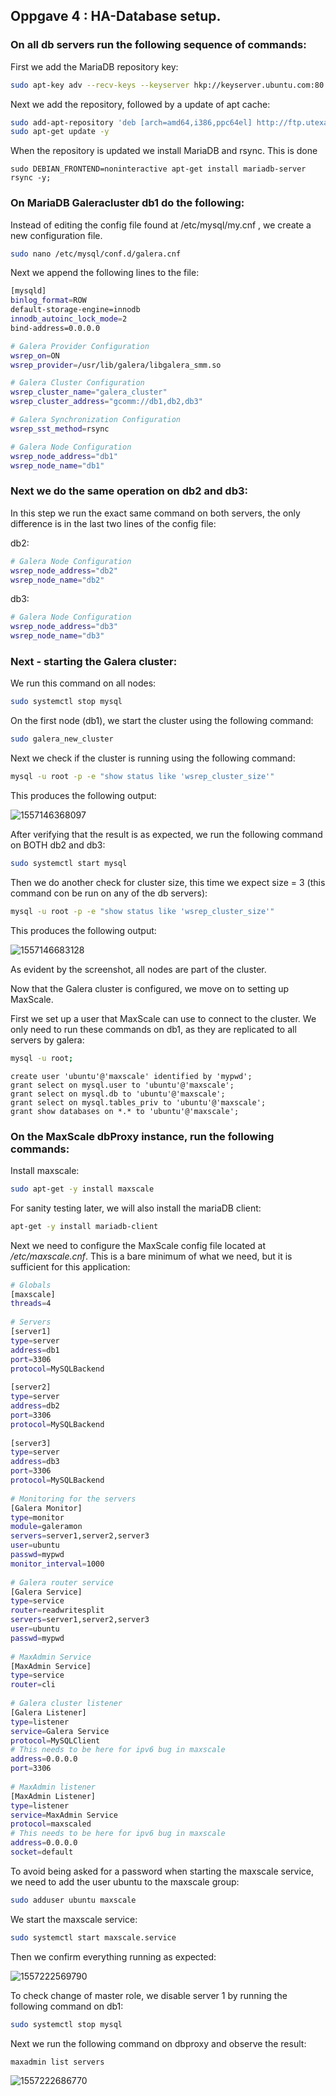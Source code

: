 ## Oppgave 4 : HA-Database setup.

### On all db servers run the following sequence of commands:

First we add the MariaDB repository key:

```bash
sudo apt-key adv --recv-keys --keyserver hkp://keyserver.ubuntu.com:80 0xF1656F24C74CD1D8
```

Next we add the repository, followed by a update of apt cache:

```bash
sudo add-apt-repository 'deb [arch=amd64,i386,ppc64el] http://ftp.utexas.edu/mariadb/repo/10.1/ubuntu xenial main'
sudo apt-get update -y
```

When the repository is updated we install MariaDB and rsync. This is done 

```
sudo DEBIAN_FRONTEND=noninteractive apt-get install mariadb-server rsync -y;
```



### On MariaDB Galeracluster db1 do the following:

Instead of editing the config file found at /etc/mysql/my.cnf , we create a new configuration file. 

```bash
sudo nano /etc/mysql/conf.d/galera.cnf
```

Next we append the following lines to the file:

```bash
[mysqld]
binlog_format=ROW
default-storage-engine=innodb
innodb_autoinc_lock_mode=2
bind-address=0.0.0.0

# Galera Provider Configuration
wsrep_on=ON
wsrep_provider=/usr/lib/galera/libgalera_smm.so

# Galera Cluster Configuration
wsrep_cluster_name="galera_cluster"
wsrep_cluster_address="gcomm://db1,db2,db3"

# Galera Synchronization Configuration
wsrep_sst_method=rsync

# Galera Node Configuration
wsrep_node_address="db1"
wsrep_node_name="db1"
```

### Next we do the same operation on db2 and db3:

In this step we run the exact same command on both servers, the only difference is in the last two lines of the config file:

db2:

````bash
# Galera Node Configuration
wsrep_node_address="db2"
wsrep_node_name="db2"
````

db3:

```bash
# Galera Node Configuration
wsrep_node_address="db3"
wsrep_node_name="db3"
```

### Next - starting the Galera cluster:

We run this command on all nodes:

```bash
sudo systemctl stop mysql
```

On the first node (db1), we start the cluster using the following command:

```bash
sudo galera_new_cluster
```

Next we check if the cluster is running using the following command:

```bash
mysql -u root -p -e "show status like 'wsrep_cluster_size'"
```

This produces the following output:

![1557146368097](./img/1557146368097.png)

After verifying that the result is as expected, we run the following command on BOTH db2 and db3:

```bash
sudo systemctl start mysql
```

Then we do another check for cluster size, this time we expect size = 3 (this command con be run on any of the db servers):

```bash
mysql -u root -p -e "show status like 'wsrep_cluster_size'"
```

This produces the following output:

![1557146683128](./img/1557146683128.png)

As evident by the screenshot, all nodes are part of the cluster. 

Now that the Galera cluster is configured, we move on to setting up MaxScale.

First we set up a user that MaxScale can use to connect to the cluster. We only need to run these commands on db1, as they are replicated to all servers by galera:

```bash
mysql -u root;
```

```mysql
create user 'ubuntu'@'maxscale' identified by 'mypwd';
grant select on mysql.user to 'ubuntu'@'maxscale';
grant select on mysql.db to 'ubuntu'@'maxscale';
grant select on mysql.tables_priv to 'ubuntu'@'maxscale';
grant show databases on *.* to 'ubuntu'@'maxscale';
```



### On the MaxScale dbProxy instance, run the following commands:

Install maxscale:

```bash
sudo apt-get -y install maxscale
```

For sanity testing later, we will also install the mariaDB client:

```bash
apt-get -y install mariadb-client
```

Next we need to configure the MaxScale config file located at */etc/maxscale.cnf*.  This is a bare minimum of what we need, but it is sufficient for this application:

````bash
# Globals
[maxscale]
threads=4
 
# Servers
[server1]
type=server
address=db1
port=3306
protocol=MySQLBackend
 
[server2]
type=server
address=db2
port=3306
protocol=MySQLBackend
 
[server3]
type=server
address=db3
port=3306
protocol=MySQLBackend
 
# Monitoring for the servers
[Galera Monitor]
type=monitor
module=galeramon
servers=server1,server2,server3
user=ubuntu
passwd=mypwd
monitor_interval=1000
 
# Galera router service
[Galera Service]
type=service
router=readwritesplit
servers=server1,server2,server3
user=ubuntu
passwd=mypwd
 
# MaxAdmin Service
[MaxAdmin Service]
type=service
router=cli
 
# Galera cluster listener
[Galera Listener]
type=listener
service=Galera Service
protocol=MySQLClient
# This needs to be here for ipv6 bug in maxscale
address=0.0.0.0
port=3306
 
# MaxAdmin listener
[MaxAdmin Listener]
type=listener
service=MaxAdmin Service
protocol=maxscaled
# This needs to be here for ipv6 bug in maxscale
address=0.0.0.0
socket=default
````

To avoid being asked for a password when starting the maxscale service, we need to add the user ubuntu to the maxscale group:

````bash
sudo adduser ubuntu maxscale
````

We start the maxscale service:

```bash
sudo systemctl start maxscale.service
```

Then we confirm everything running as expected:

![1557222569790](./img/1557222569790.png)

To check change of  master role, we disable server 1 by running the following command on db1:

```bash
sudo systemctl stop mysql
```

Next we run the following command on dbproxy and observe the result:

```bash
maxadmin list servers
```

![1557222686770](./img/1557222686770.png)





